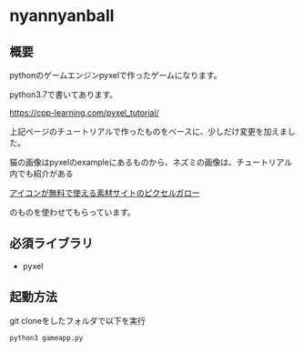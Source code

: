 # nyannyanball

## 概要
pythonのゲームエンジンpyxelで作ったゲームになります。

python3.7で書いてあります。

https://cpp-learning.com/pyxel_tutorial/

上記ページのチュートリアルで作ったものをベースに、少しだけ変更を加えました。

猫の画像はpyxelのexampleにあるものから、ネズミの画像は、チュートリアル内でも紹介がある

[アイコンが無料で使える素材サイトのピクセルガロー](https://hpgpixer.jp/)

のものを使わせてもらっています。

## 必須ライブラリ
- pyxel

## 起動方法
git cloneをしたフォルダで以下を実行
```
python3 gameapp.py
```